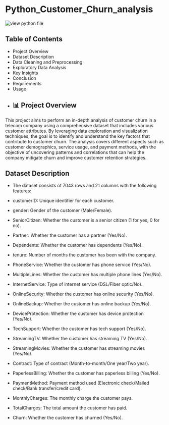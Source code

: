 # Python_Customer_Churn_analysis
![view python file](https://github.com/reehansyed/Python_Customer_Churn_analysis_/blob/main/TCA.ipynb)
## Table of Contents
- Project Overview
- Dataset Description
- Data Cleaning and Preprocessing
- Exploratory Data Analysis
- Key Insights
- Conclusion
- Requirements
- Usage
- ## 📊 Project Overview
This project aims to perform an in-depth analysis of customer churn in a telecom company using a comprehensive dataset that includes various customer attributes. By leveraging data exploration and visualization techniques, the goal is to identify and understand the key factors that contribute to customer churn. The analysis covers different aspects such as customer demographics, service usage, and payment methods, with the objective of uncovering patterns and correlations that can help the company mitigate churn and improve customer retention strategies.
## Dataset Description
- The dataset consists of 7043 rows and 21 columns with the following features:

- customerID: Unique identifier for each customer.
- gender: Gender of the customer (Male/Female).
- SeniorCitizen: Whether the customer is a senior citizen (1 for yes, 0 for no).
- Partner: Whether the customer has a partner (Yes/No).
- Dependents: Whether the customer has dependents (Yes/No).
- tenure: Number of months the customer has been with the company.
- PhoneService: Whether the customer has phone service (Yes/No).
- MultipleLines: Whether the customer has multiple phone lines (Yes/No).
- InternetService: Type of internet service (DSL/Fiber optic/No).
- OnlineSecurity: Whether the customer has online security (Yes/No).
- OnlineBackup: Whether the customer has online backup (Yes/No).
- DeviceProtection: Whether the customer has device protection (Yes/No).
- TechSupport: Whether the customer has tech support (Yes/No).
- StreamingTV: Whether the customer has streaming TV (Yes/No).
- StreamingMovies: Whether the customer has streaming movies (Yes/No).
- Contract: Type of contract (Month-to-month/One year/Two year).
- PaperlessBilling: Whether the customer has paperless billing (Yes/No).
- PaymentMethod: Payment method used (Electronic check/Mailed check/Bank transfer/credit card).
- MonthlyCharges: The monthly charge the customer pays.
- TotalCharges: The total amount the customer has paid.
- Churn: Whether the customer has churned (Yes/No).


